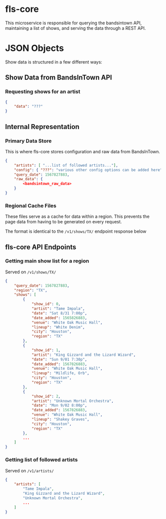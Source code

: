 fls-core
========

This microservice is responsible for querying the bandsintown API, maintaining a list of shows, and serving the data through a REST API.


# JSON Objects

Show data is structured in a few different ways:

## Show Data from BandsInTown API

### Requesting shows for an artist

```json
{
    "data": "???"
}
```

## Internal Representation

### Primary Data Store

This is where fls-core stores configuration and raw data from BandsInTown.

```json
{
    "artists": [ "...list of followed artists..."],
    "config": { "???": "various other config options can be added here"},
    "query_date": 1567827883,
    "raw_data": {
        <bandsintown_raw_data>
    }
}
```

### Regional Cache Files

These files serve as a cache for data within a region. This prevents the page data from having to be generated on every request.

The format is identical to the `/v1/shows/TX/` endpoint response below

## fls-core API Endpoints

### Getting main show list for a region

Served on `/v1/shows/TX/`

```json
{
    "query_date": 1567827883,
    "region": "TX",
    "shows": [
        {
            "show_id": 0,
            "artist": "Tame Impala",
            "date": "Sat 8/31 7:00p",
            "date_added": 1565826883,
            "venue": "White Oak Music Hall",
            "lineup": "White Denim",
            "city": "Houston",
            "region": "TX"
        },
        {
            "show_id": 1,
            "artist": "King Gizzard and the Lizard Wizard",
            "date": "Sun 9/01 7:30p",
            "date_added": 1567826883,
            "venue": "White Oak Music Hall",
            "lineup": "Mildlife, Orb",
            "city": "Houston",
            "region": "TX"
        },
        {
            "show_id": 2,
            "artist": "Unknown Mortal Orchestra",
            "date": "Mon 9/02 8:00p",
            "date_added": 1567826883,
            "venue": "White Oak Music Hall",
            "lineup": "Shakey Graves",
            "city": "Houston",
            "region": "TX"
        },
        ...
    ]
}
```


### Getting list of followed artists

Served on `/v1/artists/`

```json
{
    "artists": [
        "Tame Impala",
        "King Gizzard and the Lizard Wizard",
        "Unknown Mortal Orchestra",
        ...
    ]
}

```





